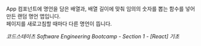 App 컴포넌트에 명언을 담은 배열과, 배열 길이에 맞춰 임의의 숫자를 뽑는 함수를 넣어 만든 랜덤 명언 앱입니다.  
페이지를 새로고침할 때마다 다른 명언이 뜹니다.


*코드스테이츠 Software Engineering Bootcamp - Section 1 - [React] 기초*
